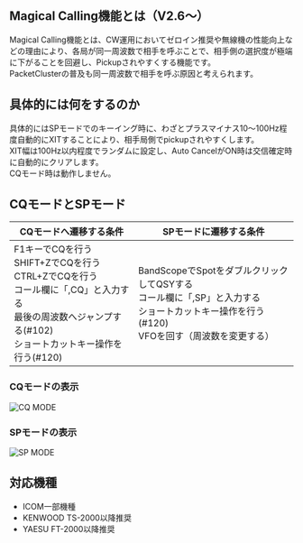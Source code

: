 ## Magical Calling機能とは（V2.6～）

Magical Calling機能とは、CW運用においてゼロイン推奨や無線機の性能向上などの理由により、各局が同一周波数で相手を呼ぶことで、相手側の選択度が極端に下がることを回避し、Pickupされやすくする機能です。  
PacketClusterの普及も同一周波数で相手を呼ぶ原因と考えられます。  

## 具体的には何をするのか

具体的にはSPモードでのキーイング時に、わざとプラスマイナス10～100Hz程度自動的にXITすることにより、相手局側でpickupされやすくします。  
XIT幅は100Hz以内程度でランダムに設定し、Auto CancelがON時は交信確定時に自動的にクリアします。  
CQモード時は動作しません。

## CQモードとSPモード

| CQモードへ遷移する条件 | SPモードに遷移する条件 |
| --- | --- |
|F1キーでCQを行う<br>SHIFT+ZでCQを行う<br>CTRL+ZでCQを行う<br>コール欄に「,CQ」と入力する<br>最後の周波数へジャンプする(#102)<br>ショートカットキー操作を行う(#120)|BandScopeでSpotをダブルクリックしてQSYする<br>コール欄に「,SP」と入力する<br>ショートカットキー操作を行う(#120)<br>VFOを回す（周波数を変更する）|

### CQモードの表示
![CQ MODE](https://github.com/jr8ppg/zLog/blob/images/cqmode.png)

### SPモードの表示
![SP MODE](https://github.com/jr8ppg/zLog/blob/images/spmode.png)

## 対応機種

* ICOM一部機種
* KENWOOD TS-2000以降推奨
* YAESU FT-2000以降推奨

